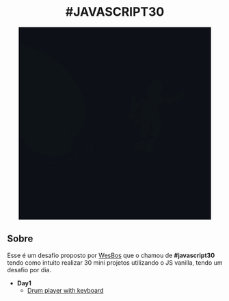 <h1 align="center">#JAVASCRIPT30</h1>

<div align="center">
  <img src=".github/Innovation.gif">
</div>

## Sobre
Esse é um desafio proposto por [WesBos](https://github.com/wesbos) que o chamou de **#javascript30** tendo como intuito realizar 30 mini projetos utilizando o JS vanilla, tendo um desafio por dia.

- **Day1**
  - <a href="https://github.com/gabrlcj/Javascript30/tree/main/Day1">Drum player with keyboard</a>